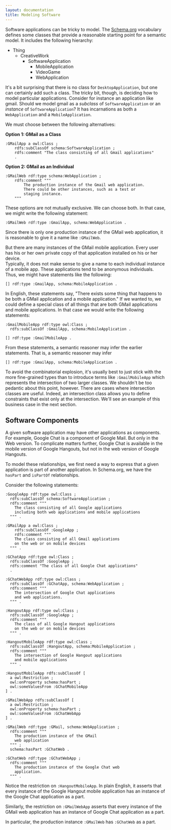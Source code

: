 ```yaml
---
layout: documentation
title: Modeling Software
---
```


Software applications can be tricky to model.  The [Schema.org](http://schema.org/SoftwareApplication)
vocabulary defines some classes that provide a reasonable starting point for a semantic model. It 
includes the following hierarchy:

* Thing
	* CreativeWork
		* SoftwareApplication
			* MobileApplication
			* VideoGame
			* WebApplication
			
It's a bit surprising that there is no class for `DesktopApplication`, but one
can certainly add such a class.  The tricky bit, though, is deciding how to model particular
applications.  Consider for instance an application like gmail.  Should we model gmail as a *subclass*
of `SoftwareApplication` or an *instance* of `SoftwareApplication`?  It has incarnations
as both a `WebApplication` and a `MobileApplication`. 

We must choose between the following alternatives:

**Option 1: GMail as a Class**

```
:GMailApp a owl:Class ;
	rdfs:subClassOf schema:SoftwareApplication ;
	rdfs:comment "The class consisting of all Gmail applications"
	.
```

**Option 2: GMail as an Individual**

```
:GMailWeb rdf:type schema:WebApplication ;
	rdfs:comment """
		The production instance of the Gmail web application.
		There could be other instances, such as a test or
		staging instance.
	"""
```

These options are not mutually exclusive.  We can choose both.
In that case, we might write the following statement:

```
:GMailWeb rdf:type :GmailApp, schema:WebApplication .
```

Since there is only one production instance of the GMail web application, it is
reasonable to give it a name like `:GMailWeb`.

But there are many instances of the GMail mobile application. Every user has
his or her own private copy of that application installed on his or her device.  
Typically, it does not make sense to give a name to each individual instance of
a mobile app. These applications tend to be anonymous individuals.  Thus, we might 
have statements like the following:

```
[] rdf:type :GmailApp, schema:MobileApplication .
```

In English, these statements say, "There exists some thing that happens to be 
both a GMail application and a mobile application."  If we wanted to, we
could define a special class of all things that are both GMail applications and
mobile applications.  In that case we would write the following statements:

```
:GmailMobileApp rdf:type owl:Class ;
  rdfs:subClassOf :GmailApp, schema:MobileApplication .
  
[] rdf:type :GmailMobileApp .  
```
From these statements, a semantic reasoner may infer the earlier statements.  That is,
a semantic reasoner may infer

```
[] rdf:type :GmailApp, schema:MobileApplication .
```

To avoid the combinatorial explosion, it's usually best to just stick with 
the more fine-grained types than to introduce terms like `:GmailMobileApp` which represents
the intersection of two larger classes.  We shouldn't be too pedantic about this point, 
however. There are cases where intersection classes are useful.  Indeed, 
an intersection class allows you to define constraints that exist only at the intersection.
We'll see an example of this business case in the next section.

## Software Components

A given software application may have other applications as components.  For example,
Google Chat is a component of Google Mail.  But only in the Web version.  To complicate matters
further, Google Chat is available in the mobile version of Google Hangouts, but not in the web
version of Google Hangouts.

To model these relationships, we first need a way to express that a given application is part of
another application.  In Schema.org, we have the `hasPart` and `isPartOf` relationships.

Consider the following statements:

```
:GoogleApp rdf:type owl:Class ;
  rdfs:subClassOf schema:SoftwareApplication ;
  rdfs:comment """
    The class consisting of all Google applications
    including both web applications and mobile applications
  """ .

:GMailApp a owl:Class ;
	rdfs:subClassOf :GoogleApp ;
	rdfs:comment """
    The class consisting of all Gmail applications 
    on the web or on mobile devices
  """ .
  
:GChatApp rdf:type owl:Class ;
  rdfs:subClassOf :GoogleApp ;
  rdfs:comment "The class of all Google Chat applications"
  .

:GChatWebApp rdf:type owl:Class ;
  rdfs:subClassOf :GChatApp, schema:WebApplication ;
  rdfs:comment """
    The intersection of Google Chat applications 
    and web applications.
  """ .
  
:HangoutApp rdf:type owl:Class ;
  rdfs:subClassOf :GoogleApp ;
  rdfs:comment """
    The class of all Google Hangout applications
    on the web or on mobile devices
  """ .
  
:HangoutMobileApp rdf:type owl:Class ;
  rdfs:subClassOf :HangoutApp, schema:MobileApplication ;
  rdfs:comment """
    The intersection of Google Hangout applications
    and mobile applications
  """ .

:HangoutMobileApp rdfs:subClassOf [
  a owl:Restriction ;
  owl:onProperty schema:hasPart ;
  owl:someValuesFrom :GChatMobileApp
] .

:GMailWebApp rdfs:subClassOf [
  a owl:Restriction ;
  owl:onProperty schema:hasPart ;
  owl:someValuesFrom :GChatWebApp
] .

:GMailWeb rdf:type :GMail, schema:WebApplication ;
  rdfs:comment """
    The production instance of the GMail 
    web application
  """ ;
  schema:hasPart :GChatWeb .
  
:GChatWeb rdf:type :GChatWebApp ;
  rdfs:comment """
    The production instance of the Google Chat web 
    application.
  """ .
```

Notice the restriction on `:HangoutMobileApp`.  In plain English, it asserts
that every instance of the Google Hangout mobile application has an instance of the
Google Chat application as a part.

Similarly, the restriction on `:GMailWebApp` asserts that every instance of
the GMail web application has an instance of Google Chat application as a part.

In particular, the production instance `:GMailWeb` has `:GChatWeb` as 
a part.

	


   
